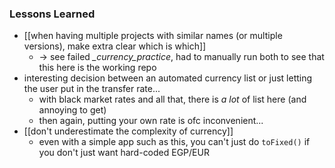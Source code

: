 ### Lessons Learned

- [[when having multiple projects with similar names (or multiple versions), make extra clear which is which]] 
	- → see failed *_currency_practice*, had to manually run both to see that this here is the working repo
- interesting decision between an automated currency list or just letting the user put in the transfer rate...
    - with black market rates and all that, there is *a lot* of list here (and annoying to get)
    - then again, putting your own rate is ofc inconvenient...
- [[don't underestimate the complexity of currency]]
    - even with a simple app such as this, you can't just do `toFixed()` if you don't just want hard-coded EGP/EUR